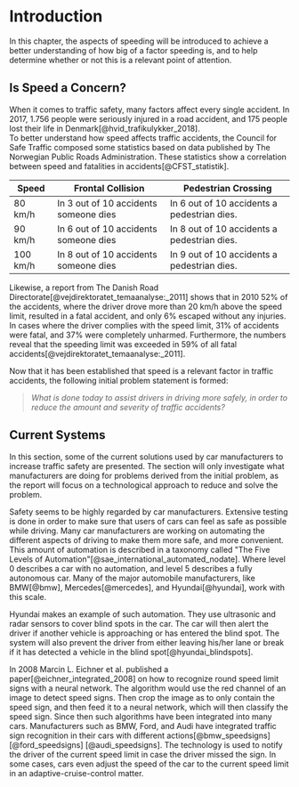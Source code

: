 # Introduction
In this chapter, the aspects of speeding will be introduced to achieve a better understanding of how big of a factor speeding is, and to help determine whether or not this is a relevant point of attention.

## Is Speed a Concern?

When it comes to traffic safety, many factors affect every single accident. In 2017, 1.756 people were seriously injured in a road accident, and 175 people lost their life in Denmark[@hvid_trafikulykker_2018].  
To better understand how speed affects traffic accidents, the Council for Safe Traffic composed some statistics based on data published by The Norwegian Public Roads Administration. These statistics show a correlation between speed and fatalities in accidents[@CFST_statistik].

| Speed     | Frontal Collision                     | Pedestrian Crossing                           |
| -----     | -----------------                     | -------------------                           |
| 80 km/h   | In 3 out of 10 accidents someone dies | In 6 out of 10 accidents a pedestrian dies.   |
| 90 km/h   | In 6 out of 10 accidents someone dies | In 8 out of 10 accidents a pedestrian dies.   |
| 100 km/h  | In 8 out of 10 accidents someone dies | In 9 out of 10 accidents a pedestrian dies.   |

Likewise, a report from The Danish Road Directorate[@vejdirektoratet_temaanalyse:_2011] shows that in 2010 52% of the accidents, where the driver drove more than 20 km/h above the speed limit, resulted in a fatal accident, and only 6% escaped without any injuries. In cases where the driver complies with the speed limit, 31% of accidents were fatal, and 37% were completely unharmed. Furthermore, the numbers reveal that the speeding limit was exceeded in 59% of all fatal accidents[@vejdirektoratet_temaanalyse:_2011].

Now that it has been established that speed is a relevant factor in traffic accidents, the following initial problem statement is formed:

> *What is done today to assist drivers in driving more safely, in order to reduce the amount and severity of traffic accidents?*

## Current Systems
In this section, some of the current solutions used by car manufacturers to increase traffic safety are presented. The section will only investigate what manufacturers are doing for problems derived from the initial problem, as the report will focus on a technological approach to reduce and solve the problem.

Safety seems to be highly regarded by car manufacturers. Extensive testing is done in order to make sure that users of cars can feel as safe as possible while driving. Many car manufacturers are working on automating the different aspects of driving to make them more safe, and more convenient. This amount of automation is described in a taxonomy called "The Five Levels of Automation"[@sae_international_automated_nodate].
Where level 0 describes a car with no automation, and level 5 describes a fully autonomous car. Many of the major automobile manufacturers, like BMW[@bmw], Mercedes[@mercedes], and Hyundai[@hyundai], work with this scale.

Hyundai makes an example of such automation. They use ultrasonic and radar sensors to cover blind spots in the car. The car will then alert the driver if another vehicle is approaching or has entered the blind spot. The system will also prevent the driver from either leaving his/her lane or break if it has detected a vehicle in the blind spot[@hyundai_blindspots].

In 2008 Marcin L. Eichner et al. published a paper[@eichner_integrated_2008] on how to recognize round speed limit signs with a neural network. The algorithm would use the red channel of an image to detect speed signs. Then crop the image as to only contain the speed sign, and then feed it to a neural network, which will then classify the speed sign.
Since then such algorithms have been integrated into many cars. Manufacturers such as BMW, Ford, and Audi have integrated traffic sign recognition in their cars with different actions[@bmw_speedsigns] [@ford_speedsigns] [@audi_speedsigns]. The technology is used to notify the driver of the current speed limit in case the driver missed the sign. In some cases, cars even adjust the speed of the car to the current speed limit in an adaptive-cruise-control matter.
